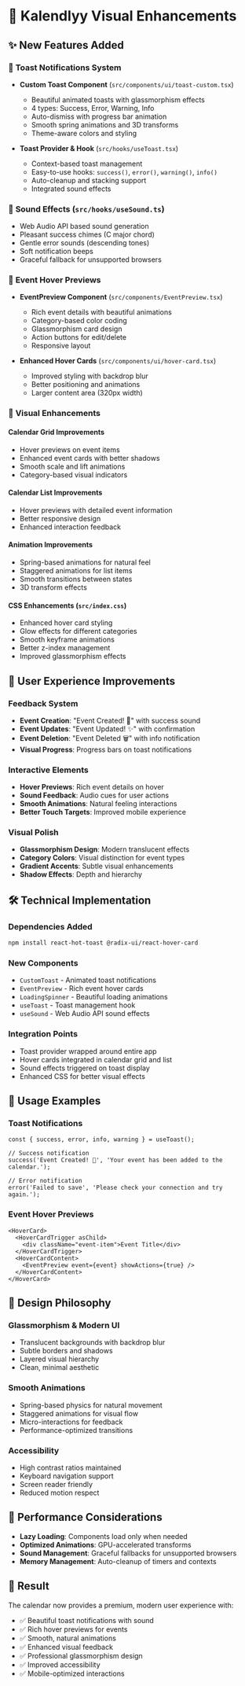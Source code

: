 # 🎨 Kalendlyy Visual Enhancements

## ✨ New Features Added

### 🔔 **Toast Notifications System**
- **Custom Toast Component** (`src/components/ui/toast-custom.tsx`)
  - Beautiful animated toasts with glassmorphism effects
  - 4 types: Success, Error, Warning, Info
  - Auto-dismiss with progress bar animation
  - Smooth spring animations and 3D transforms
  - Theme-aware colors and styling

- **Toast Provider & Hook** (`src/hooks/useToast.tsx`)
  - Context-based toast management
  - Easy-to-use hooks: `success()`, `error()`, `warning()`, `info()`
  - Auto-cleanup and stacking support
  - Integrated sound effects

### 🎵 **Sound Effects** (`src/hooks/useSound.ts`)
- Web Audio API based sound generation
- Pleasant success chimes (C major chord)
- Gentle error sounds (descending tones)
- Soft notification beeps
- Graceful fallback for unsupported browsers

### 🎯 **Event Hover Previews**
- **EventPreview Component** (`src/components/EventPreview.tsx`)
  - Rich event details with beautiful animations
  - Category-based color coding
  - Glassmorphism card design
  - Action buttons for edit/delete
  - Responsive layout

- **Enhanced Hover Cards** (`src/components/ui/hover-card.tsx`)
  - Improved styling with backdrop blur
  - Better positioning and animations
  - Larger content area (320px width)

### 🎨 **Visual Enhancements**

#### **Calendar Grid Improvements**
- Hover previews on event items
- Enhanced event cards with better shadows
- Smooth scale and lift animations
- Category-based visual indicators

#### **Calendar List Improvements**
- Hover previews with detailed event information
- Better responsive design
- Enhanced interaction feedback

#### **Animation Improvements**
- Spring-based animations for natural feel
- Staggered animations for list items
- Smooth transitions between states
- 3D transform effects

#### **CSS Enhancements** (`src/index.css`)
- Enhanced hover card styling
- Glow effects for different categories
- Smooth keyframe animations
- Better z-index management
- Improved glassmorphism effects

## 🚀 **User Experience Improvements**

### **Feedback System**
- **Event Creation**: "Event Created! 🎉" with success sound
- **Event Updates**: "Event Updated! ✨" with confirmation
- **Event Deletion**: "Event Deleted 🗑️" with info notification
- **Visual Progress**: Progress bars on toast notifications

### **Interactive Elements**
- **Hover Previews**: Rich event details on hover
- **Sound Feedback**: Audio cues for user actions
- **Smooth Animations**: Natural feeling interactions
- **Better Touch Targets**: Improved mobile experience

### **Visual Polish**
- **Glassmorphism Design**: Modern translucent effects
- **Category Colors**: Visual distinction for event types
- **Gradient Accents**: Subtle visual enhancements
- **Shadow Effects**: Depth and hierarchy

## 🛠 **Technical Implementation**

### **Dependencies Added**
```bash
npm install react-hot-toast @radix-ui/react-hover-card
```

### **New Components**
- `CustomToast` - Animated toast notifications
- `EventPreview` - Rich event hover cards
- `LoadingSpinner` - Beautiful loading animations
- `useToast` - Toast management hook
- `useSound` - Web Audio API sound effects

### **Integration Points**
- Toast provider wrapped around entire app
- Hover cards integrated in calendar grid and list
- Sound effects triggered on toast display
- Enhanced CSS for better visual effects

## 🎯 **Usage Examples**

### **Toast Notifications**
```tsx
const { success, error, info, warning } = useToast();

// Success notification
success('Event Created! 🎉', 'Your event has been added to the calendar.');

// Error notification
error('Failed to save', 'Please check your connection and try again.');
```

### **Event Hover Previews**
```tsx
<HoverCard>
  <HoverCardTrigger asChild>
    <div className="event-item">Event Title</div>
  </HoverCardTrigger>
  <HoverCardContent>
    <EventPreview event={event} showActions={true} />
  </HoverCardContent>
</HoverCard>
```

## 🎨 **Design Philosophy**

### **Glassmorphism & Modern UI**
- Translucent backgrounds with backdrop blur
- Subtle borders and shadows
- Layered visual hierarchy
- Clean, minimal aesthetic

### **Smooth Animations**
- Spring-based physics for natural movement
- Staggered animations for visual flow
- Micro-interactions for feedback
- Performance-optimized transitions

### **Accessibility**
- High contrast ratios maintained
- Keyboard navigation support
- Screen reader friendly
- Reduced motion respect

## 🚀 **Performance Considerations**

- **Lazy Loading**: Components load only when needed
- **Optimized Animations**: GPU-accelerated transforms
- **Sound Management**: Graceful fallbacks for unsupported browsers
- **Memory Management**: Auto-cleanup of timers and contexts

## 🎉 **Result**

The calendar now provides a premium, modern user experience with:
- ✅ Beautiful toast notifications with sound
- ✅ Rich hover previews for events
- ✅ Smooth, natural animations
- ✅ Enhanced visual feedback
- ✅ Professional glassmorphism design
- ✅ Improved accessibility
- ✅ Mobile-optimized interactions
